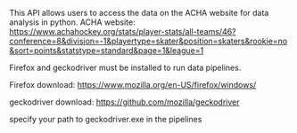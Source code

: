 This API allows users to access the data on the ACHA website for data analysis in python.
ACHA website: 
https://www.achahockey.org/stats/player-stats/all-teams/46?conference=8&division=-1&playertype=skater&position=skaters&rookie=no&sort=points&statstype=standard&page=1&league=1





Firefox and geckodriver must be installed to run data pipelines.

Firefox download:
https://www.mozilla.org/en-US/firefox/windows/

geckodriver download:
https://github.com/mozilla/geckodriver

specify your path to geckodriver.exe in the pipelines

